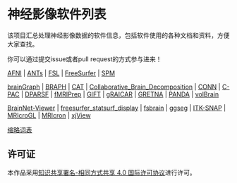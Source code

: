 # 神经影像软件列表

该项目汇总处理神经影像数据的软件信息，包括软件使用的各种文档和资料，方便大家查找。

你可以通过提交issue或者pull request的方式参与进来！

[AFNI](docs/AFNI.md) | [ANTs](docs/ANTs.md) | [FSL](docs/FSL.md) | [FreeSurfer](docs/FreeSurfer.md) | [SPM](docs/SPM.md)

[brainGraph](docs/brainGraph.md) | [BRAPH](docs/BRAPH.md) | [CAT](docs/CAT.md) | [Collaborative\_Brain\_Decomposition](docs/Collaborative_Brain_Decomposition.md) | [CONN](docs/CONN.md) | [C-PAC](docs/C-PAC.md) | [DPARSF](docs/DPARSF.md) | [fMRIPrep](docs/fMRIPrep.md) | [GIFT](docs/GIFT.md) | [gRAICAR](docs/gRAICAR.md) | [GRETNA](docs/GRETNA.md) | [PANDA](docs/PANDA.md) | [volBrain](docs/volBrain.md)

[BrainNet-Viewer](docs/BrainNet-Viewer.md) | [freesurfer\_statsurf\_display](docs/freesurfer_statsurf_display.md) | [fsbrain](docs/fsbrain.md) | [ggseg](docs/ggseg.md) | [ITK-SNAP](docs/ITK-SNAP.md) | [MRIcroGL](docs/MRIcroGL.md) | [MRIcron](docs/MRIcron.md) | [xjView](docs/xjView.md)

[缩略词表](docs/Abbreviation.md)

## 许可证

本作品采用[知识共享署名-相同方式共享 4.0 国际许可协议](http://creativecommons.org/licenses/by-sa/4.0/)进行许可。
